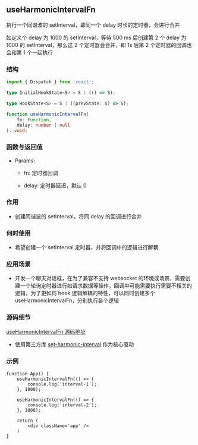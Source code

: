 ## useHarmonicIntervalFn

执行一个同谐波的 setInterval，即同一个 delay 时长的定时器，会进行合并

如定义个 delay 为 1000 的 setInterval，等待 500 ms 后创建第 2 个 delay 为 1000 的 setInterval，那么这 2 个定时器会合并，即 1s 后第 2 个定时器的回调也会和第 1 个一起执行

### 结构

```ts
import { Dispatch } from 'react';

type InitialHookState<S> = S | (() => S);

type HookState<S> = S | ((prevState: S) => S);

function useHarmonicIntervalFn(
    fn: Function,
    delay: number | null
): void;
```

### 函数与返回值

- Params:

    - fn: 定时器回调

    - delay: 定时器延迟，默认 0

### 作用

- 创建同谐波的 setInterval，将同 delay 的回调进行合并

### 何时使用

- 希望创建一个 setInterval 定时器，并将回调中的逻辑进行解耦

### 应用场景

- 开发一个聊天对话框，在为了兼容不支持 websocket 的环境或场景，需要创建一个轮询定时器进行如请求数据等操作，回调中可能需要执行需要不相关的逻辑，为了更如何 hook 逻辑解耦的特性，可以同时创建多个 useHarmonicIntervalFn，分别执行各个逻辑

### 源码细节

[useHarmonicIntervalFn 源码地址](https://github.com/streamich/react-use/blob/master/src/useHarmonicIntervalFn.ts)

- 使用第三方库 [set-harmonic-interval](https://www.npmjs.com/package/set-harmonic-interval) 作为核心驱动

### 示例

```tsx
function App() {
    useHarmonicIntervalFn(() => {
        console.log('interval-1');
    }, 1000);

    useHarmonicIntervalFn(() => {
        console.log('interval-2');
    }, 1000);

    return (
        <div className='app' />
    )
}
```
